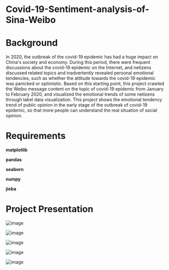 # Covid-19-Sentiment-analysis-of-Sina-Weibo

# Background
In 2020, the outbreak of the covid-19 epidemic has had a huge impact on China's society and economy. During this period, there were frequent discussions about the  covid-19 epidemic on the Internet, and netizens discussed related topics and inadvertently revealed personal emotional tendencies, such as whether the attitude towards the  covid-19 epidemic was panicked or optimistic. Based on this starting point, this project crawled the Weibo message content on the topic of  covid-19 epidemic from January to February 2020, and visualized the emotional trends of some netizens through label data visualization. This project shows the emotional tendency trend of public opinion in the early stage of the outbreak of  covid-19 epidemic, so that more people can understand the real situation of social opinion.

# Requirements
**matplotlib**

**pandas**

**seaborn**

**numpy**

**jieba**


# Project Presentation

![image](https://user-images.githubusercontent.com/89116676/149249614-6248e95b-c0b6-481e-8997-b5a446560c1d.png)


![image](https://user-images.githubusercontent.com/89116676/149249634-9bd3d86a-fe8d-4387-9b58-20f653764da4.png)


![image](https://user-images.githubusercontent.com/89116676/149249645-035b1ba5-71d7-45a1-bd81-21306e36aaa4.png)


![image](https://user-images.githubusercontent.com/89116676/149249665-e44e8220-a110-404e-a0e0-5a018a86f743.png)


![image](https://user-images.githubusercontent.com/89116676/149249673-c7d0d0ab-777a-4cec-89b8-b0f38e04bed3.png)
